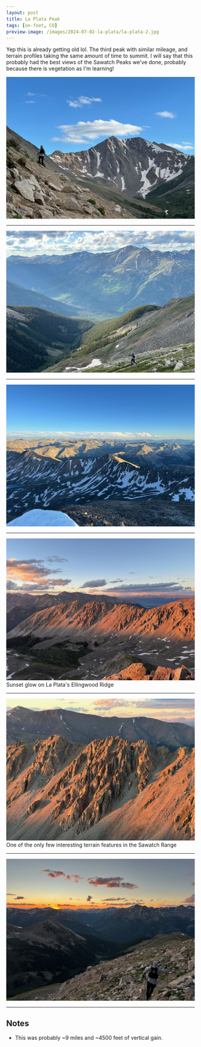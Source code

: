 ```yaml
---
layout: post
title: La Plata Peak
tags: [on-foot, CO]
preview-image: /images/2024-07-02-la-plata/la-plata-2.jpg
---
```


Yep this is already getting old lol.
The third peak with similar mileage, and terrain profiles taking the same amount of time to summit.
I will say that this probably had the best views of the Sawatch Peaks we've done, probably because there is vegetation as I'm learning!

<!--more-->

![la-plata-1.jpg](/images/2024-07-02-la-plata/la-plata-1.jpg)

---

![la-plata-2.jpg](/images/2024-07-02-la-plata/la-plata-2.jpg)

---

![la-plata-3.jpg](/images/2024-07-02-la-plata/la-plata-3.jpg)

---

![la-plata-4.jpg](/images/2024-07-02-la-plata/la-plata-4.jpg)
Sunset glow on La Plata's Ellingwood Ridge

---

![la-plata-5.jpg](/images/2024-07-02-la-plata/la-plata-5.jpg)
One of the only few interesting terrain features in the Sawatch Range

---

![la-plata-6.jpg](/images/2024-07-02-la-plata/la-plata-6.jpg)

---

## Notes
* This was probably ~9 miles and ~4500 feet of vertical gain.
